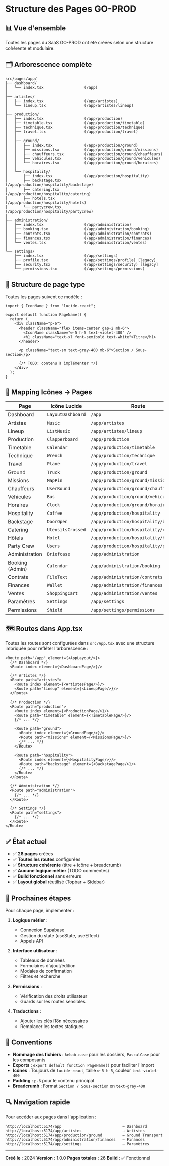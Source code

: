 # Structure des Pages GO-PROD

## 📊 Vue d'ensemble

Toutes les pages du SaaS GO-PROD ont été créées selon une structure cohérente et modulaire.

## 🗂️ Arborescence complète

```
src/pages/app/
├── dashboard/
│   └── index.tsx                  (/app)
│
├── artistes/
│   ├── index.tsx                  (/app/artistes)
│   └── lineup.tsx                 (/app/artistes/lineup)
│
├── production/
│   ├── index.tsx                  (/app/production)
│   ├── timetable.tsx              (/app/production/timetable)
│   ├── technique.tsx              (/app/production/technique)
│   ├── travel.tsx                 (/app/production/travel)
│   │
│   ├── ground/
│   │   ├── index.tsx              (/app/production/ground)
│   │   ├── missions.tsx           (/app/production/ground/missions)
│   │   ├── chauffeurs.tsx         (/app/production/ground/chauffeurs)
│   │   ├── vehicules.tsx          (/app/production/ground/vehicules)
│   │   └── horaires.tsx           (/app/production/ground/horaires)
│   │
│   └── hospitality/
│       ├── index.tsx              (/app/production/hospitality)
│       ├── backstage.tsx          (/app/production/hospitality/backstage)
│       ├── catering.tsx           (/app/production/hospitality/catering)
│       ├── hotels.tsx             (/app/production/hospitality/hotels)
│       └── partycrew.tsx          (/app/production/hospitality/partycrew)
│
├── administration/
│   ├── index.tsx                  (/app/administration)
│   ├── booking.tsx                (/app/administration/booking)
│   ├── contrats.tsx               (/app/administration/contrats)
│   ├── finances.tsx               (/app/administration/finances)
│   └── ventes.tsx                 (/app/administration/ventes)
│
└── settings/
    ├── index.tsx                  (/app/settings)
    ├── profile.tsx                (/app/settings/profile) [legacy]
    ├── security.tsx               (/app/settings/security) [legacy]
    └── permissions.tsx            (/app/settings/permissions)
```

## 🎨 Structure de page type

Toutes les pages suivent ce modèle :

```tsx
import { IconName } from "lucide-react";

export default function PageName() {
  return (
    <div className="p-6">
      <header className="flex items-center gap-2 mb-6">
        <IconName className="w-5 h-5 text-violet-400" />
        <h1 className="text-xl font-semibold text-white">Titre</h1>
      </header>

      <p className="text-sm text-gray-400 mb-6">Section / Sous-section</p>

      {/* TODO: contenu à implémenter */}
    </div>
  );
}
```

## 📍 Mapping Icônes → Pages

| Page | Icône Lucide | Route |
|------|--------------|-------|
| Dashboard | `LayoutDashboard` | `/app` |
| Artistes | `Music` | `/app/artistes` |
| Lineup | `ListMusic` | `/app/artistes/lineup` |
| Production | `Clapperboard` | `/app/production` |
| Timetable | `Calendar` | `/app/production/timetable` |
| Technique | `Wrench` | `/app/production/technique` |
| Travel | `Plane` | `/app/production/travel` |
| Ground | `Truck` | `/app/production/ground` |
| Missions | `MapPin` | `/app/production/ground/missions` |
| Chauffeurs | `UserRound` | `/app/production/ground/chauffeurs` |
| Véhicules | `Bus` | `/app/production/ground/vehicules` |
| Horaires | `Clock` | `/app/production/ground/horaires` |
| Hospitality | `Coffee` | `/app/production/hospitality` |
| Backstage | `DoorOpen` | `/app/production/hospitality/backstage` |
| Catering | `UtensilsCrossed` | `/app/production/hospitality/catering` |
| Hôtels | `Hotel` | `/app/production/hospitality/hotels` |
| Party Crew | `Users` | `/app/production/hospitality/partycrew` |
| Administration | `Briefcase` | `/app/administration` |
| Booking (Admin) | `Calendar` | `/app/administration/booking` |
| Contrats | `FileText` | `/app/administration/contrats` |
| Finances | `Wallet` | `/app/administration/finances` |
| Ventes | `ShoppingCart` | `/app/administration/ventes` |
| Paramètres | `Settings` | `/app/settings` |
| Permissions | `Shield` | `/app/settings/permissions` |

## 🗺️ Routes dans App.tsx

Toutes les routes sont configurées dans `src/App.tsx` avec une structure imbriquée pour refléter l'arborescence :

```tsx
<Route path="/app" element={<AppLayout/>}>
  {/* Dashboard */}
  <Route index element={<DashboardPage/>}/>
  
  {/* Artistes */}
  <Route path="artistes">
    <Route index element={<ArtistesPage/>}/>
    <Route path="lineup" element={<LineupPage/>}/>
  </Route>

  {/* Production */}
  <Route path="production">
    <Route index element={<ProductionPage/>}/>
    <Route path="timetable" element={<TimetablePage/>}/>
    {/* ... */}
    
    <Route path="ground">
      <Route index element={<GroundPage/>}/>
      <Route path="missions" element={<MissionsPage/>}/>
      {/* ... */}
    </Route>

    <Route path="hospitality">
      <Route index element={<HospitalityPage/>}/>
      <Route path="backstage" element={<BackstagePage/>}/>
      {/* ... */}
    </Route>
  </Route>

  {/* Administration */}
  <Route path="administration">
    {/* ... */}
  </Route>

  {/* Settings */}
  <Route path="settings">
    {/* ... */}
  </Route>
</Route>
```

## ✅ État actuel

- ✅ **26 pages** créées
- ✅ **Toutes les routes** configurées
- ✅ **Structure cohérente** (titre + icône + breadcrumb)
- ✅ **Aucune logique métier** (TODO commentés)
- ✅ **Build fonctionnel** sans erreurs
- ✅ **Layout global** réutilisé (Topbar + Sidebar)

## 🚀 Prochaines étapes

Pour chaque page, implémenter :

1. **Logique métier** :
   - Connexion Supabase
   - Gestion du state (useState, useEffect)
   - Appels API

2. **Interface utilisateur** :
   - Tableaux de données
   - Formulaires d'ajout/édition
   - Modales de confirmation
   - Filtres et recherche

3. **Permissions** :
   - Vérification des droits utilisateur
   - Guards sur les routes sensibles

4. **Traductions** :
   - Ajouter les clés i18n nécessaires
   - Remplacer les textes statiques

## 📝 Conventions

- **Nommage des fichiers** : `kebab-case` pour les dossiers, `PascalCase` pour les composants
- **Exports** : `export default function PageName()` pour faciliter l'import
- **Icônes** : Toujours de `lucide-react`, taille `w-5 h-5`, couleur `text-violet-400`
- **Padding** : `p-6` pour le contenu principal
- **Breadcrumb** : Format `Section / Sous-section` en `text-gray-400`

## 🔍 Navigation rapide

Pour accéder aux pages dans l'application :

```
http://localhost:5174/app                           → Dashboard
http://localhost:5174/app/artistes                  → Artistes
http://localhost:5174/app/production/ground         → Ground Transport
http://localhost:5174/app/administration/finances   → Finances
http://localhost:5174/app/settings                  → Paramètres
```

---

**Créé le** : 2024
**Version** : 1.0.0
**Pages totales** : 26
**Build** : ✅ Fonctionnel




